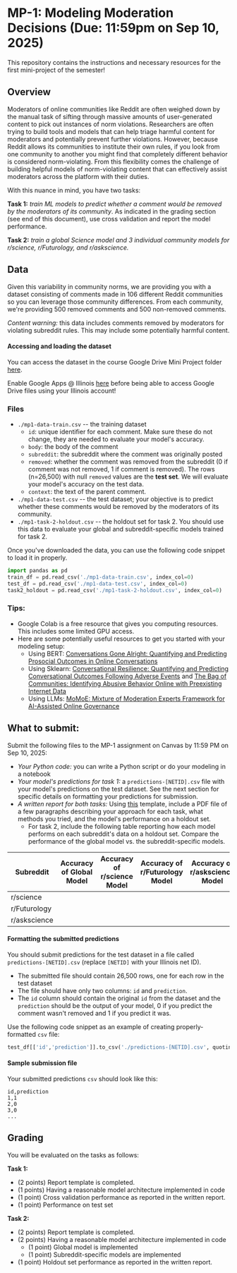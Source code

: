 # MP-1: Modeling Moderation Decisions (Due: 11:59pm on Sep 10, 2025)

This repository contains the instructions and necessary resources for the first mini-project of the semester!

## Overview

Moderators of online communities like Reddit are often weighed down by the manual task of sifting through massive amounts of user-generated content to pick out instances of norm violations. Researchers are often trying to build tools and models that can help triage harmful content for moderators and potentially prevent further violations. 
However, because Reddit allows its communities to institute their own rules, if you look from one community to another you might find that completely different behavior is considered norm-violating. From this flexibility comes the challenge of building helpful models of norm-violating content that can effectively assist moderators across the platform with their duties. 

With this nuance in mind, you have two tasks:

**Task 1:** *train ML models to predict whether a comment would be removed by the moderators of its community*. As indicated in the grading section (see end of this document), use cross validation and report the model performance.

**Task 2:** *train a global Science model and 3 individual community models for r/science, r/Futurology, and r/askscience.*

## Data

Given this variability in community norms, we are providing you with a dataset consisting of comments made in 106 different Reddit communities so you can leverage those community differences. From each community, we're providing 500 removed comments and 500 non-removed comments.

*Content warning:* this data includes comments removed by moderators for violating subreddit rules. This may include some potentially harmful content.

#### Accessing and loading the dataset

You can access the dataset in the course Google Drive Mini Project folder [here](https://drive.google.com/drive/folders/1kgXkjtvMU0k9SE9R8Cui_XkELef9RMx-?usp=drive_link).

Enable Google Apps @ Illinois [here](https://cloud-dashboard.illinois.edu/) before being able to access Google Drive files using your Illinois account! 

### Files

* `./mp1-data-train.csv` -- the training dataset
  * `id`: unique identifier for each comment. Make sure these do not change, they are needed to evaluate your model's accuracy.
  * `body`: the body of the comment
  * `subreddit`: the subreddit where the comment was originally posted
  * `removed`: whether the comment was removed from the subreddit (0 if comment was not removed, 1 if comment is removed). The rows (n=26,500) with null `removed` values are the **test set**. We will evaluate your model's accuracy on the test data. 
  * `context`: the text of the parent comment.
* `./mp1-data-test.csv` -- the test dataset; your objective is to predict whether these comments would be removed by the moderators of its community.
* `./mp1-task-2-holdout.csv` -- the holdout set for task 2. You should use this data to evaluate your global and subreddit-specific models trained for task 2.

Once you've downloaded the data, you can use the following code snippet to load it in properly.

```python
import pandas as pd
train_df = pd.read_csv('./mp1-data-train.csv', index_col=0)
test_df = pd.read_csv('./mp1-data-test.csv', index_col=0)
task2_holdout = pd.read_csv('./mp1-task-2-holdout.csv', index_col=0)
```

### Tips:
* Google Colab is a free resource that gives you computing resources. This includes some limited GPU access.
* Here are some potentially useful resources to get you started with your modeling setup:
   * Using BERT: [Conversations Gone Alright: Quantifying and Predicting
Prosocial Outcomes in Online Conversations](https://drive.google.com/file/d/1-DGqgtXOBt3u_yVzM5YovLECZur4GqzN/view)
   * Using Sklearn: [Conversational Resilience: Quantifying and Predicting Conversational Outcomes Following Adverse Events](https://ojs.aaai.org/index.php/ICWSM/article/view/19314) and [The Bag of Communities: Identifying Abusive Behavior Online with Preexisting Internet Data](https://dl.acm.org/doi/abs/10.1145/3025453.3026018)
   * Using LLMs: [MoMoE: Mixture of Moderation Experts Framework
for AI-Assisted Online Governance](https://arxiv.org/pdf/2505.14483)

## What to submit:
Submit the following files to the MP-1 assignment on Canvas by 11:59 PM on Sep 10, 2025:
* *Your Python code:* you can write a Python script or do your modeling in a notebook
* *Your model's predictions for task 1:* a `predictions-[NETID].csv` file with your model's predictions on the test dataset. See the next section for specific details on formatting your predictions for submission.
* *A written report for both tasks:* Using [this](https://docs.google.com/document/d/1zBLe6tQo1JXezl5mzyuEwdaBCpqtMOhZ9N4rQ1z_MLk/edit?usp=drive_link) template, include a PDF file of a few paragraphs describing your approach for each task, what methods you tried, and the model's performance on a holdout set.
    * For task 2, include the following table reporting how each model performs on each subreddit's data on a holdout set. Compare the performance of the global model vs. the subreddit-specific models.

 | Subreddit | Accuracy of Global Model | Accuracy of r/science Model | Accuracy of r/Futurology Model | Accuracy of r/askscience Model|
| ---- | ---- | ---- | ---- | ---- |
| r/science
| r/Futurology
| r/askscience


#### Formatting the submitted predictions

You should submit predictions for the test dataset in a file called `predictions-[NETID].csv` (replace `[NETID]` with your Illinois net ID).
* The submitted file should contain 26,500 rows, one for each row in the test dataset
* The file should have only two columns: `id` and `prediction`. 
* The `id` column should contain the original `id` from the dataset and the `prediction` should be the output of your model, 0 if you predict the comment wasn't removed and 1 if you predict it was.

Use the following code snippet as an example of creating properly-formatted `csv` file:
```python
test_df[['id','prediction']].to_csv('./predictions-[NETID].csv', quoting=csv.QUOTE_NONNUMERIC)
```

#### Sample submission file

Your submitted predictions `csv` should look like this:

```csv
id,prediction
1,1
2,0
3,0
...
```

## Grading

You will be evaluated on the tasks as follows:

**Task 1:**
* (2 points) Report template is completed.
* (1 points) Having a reasonable model architecture implemented in code
* (1 point) Cross validation performance as reported in the written report.
* (1 point) Performance on test set

**Task 2:**
* (2 points) Report template is completed.
* (2 points) Having a reasonable model architecture implemented in code
    * (1 point) Global model is implemented
    * (1 point) Subreddit-specific models are implemented
* (1 point) Holdout set performance as reported in the written report.

